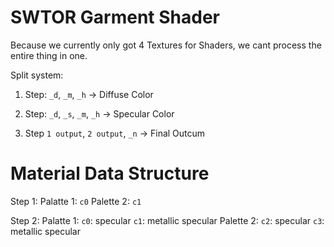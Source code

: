 # SWTOR Garment Shader

Because we currently only got 4 Textures for Shaders, we cant process the entire thing in one.

Split system:

1. Step:
`_d`, `_m`, `_h` -> Diffuse Color

2. Step:
`_d`, `_s`, `_m`, `_h` -> Specular Color

2. Step
`1 output`, `2 output`,  `_n` -> Final Outcum

# Material Data Structure
Step 1:
    Palatte 1: `c0`
    Palette 2: `c1`

Step 2:
    Palatte 1:
        `c0`: specular
        `c1`: metallic specular
    Palette 2:
        `c2`: specular
        `c3`: metallic specular